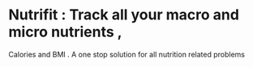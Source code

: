 # Nutrifit : Track all your macro and micro nutrients ,
Calories and BMI . A one stop solution for all nutrition related
problems
